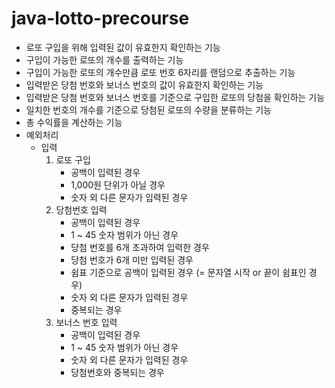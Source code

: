 # java-lotto-precourse

* 로또 구입을 위해 입력된 값이 유효한지 확인하는 기능
* 구입이 가능한 로또의 개수를 출력하는 기능
* 구입이 가능한 로또의 개수만큼 로또 번호 6자리를 랜덤으로 추출하는 기능
* 입력받은 당첨 번호와 보너스 번호의 값이 유효한지 확인하는 기능
* 입력받은 당첨 번호와 보너스 번호를 기준으로 구입한 로또의 당첨을 확인하는 기능
* 일치한 번호의 개수를 기준으로 당첨된 로또의 수량을 분류하는 기능
* 총 수익률을 계산하는 기능
* 예외처리
    * 입력
        1. 로또 구입
            * 공백이 입력된 경우
            * 1,000원 단위가 아닐 경우
            * 숫자 외 다른 문자가 입력된 경우
        2. 당첨번호 입력
            * 공백이 입력된 경우
            * 1 ~ 45 숫자 범위가 아닌 경우
            * 당첨 번호를 6개 초과하여 입력한 경우
            * 당첨 번호가 6개 미만 입력된 경우
            * 쉼표 기준으로 공백이 입력된 경우 (= 문자열 시작 or 끝이 쉼표인 경우)
            * 숫자 외 다른 문자가 입력된 경우
            * 중복되는 경우
        3. 보너스 번호 입력
            * 공백이 입력된 경우
            * 1 ~ 45 숫자 범위가 아닌 경우
            * 숫자 외 다른 문자가 입력된 경우
            * 당첨번호와 중복되는 경우
